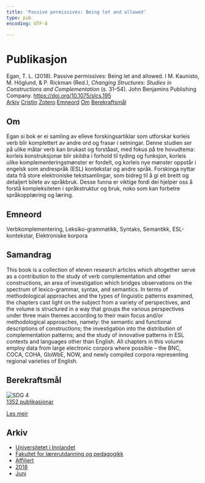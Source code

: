 ```yaml
---
title: 'Passive permissives: Being let and allowed'
type: pub
encoding: UTF-8

---
```

<h1>Publikasjon</h1>
<article id="csl-bib-container-KFREDGHJ" class="csl-bib-container">
  <div class="csl-bib-body"> <div class="csl-entry">Egan, T. L. (2018). Passive permissives: Being let and allowed. I M. Kaunisto, M. Höglund, &#38; P. Rickman (Red.), <i>Changing Structures: Studies in Constructions and Complementation</i> (s. 31–54). John Benjamins Publishing Company. <a href="https://doi.org/10.1075/slcs.195">https://doi.org/10.1075/slcs.195</a></div> </div>
  <div class="csl-bib-buttons">
    <a href="#taxonomy-article-KFREDGHJ" alt="archive" class="csl-bib-button">Arkiv</a>
    <a href="https://app.cristin.no/results/show.jsf?id=1590357" alt="Cristin" class="csl-bib-button">Cristin</a>
    <a href="http://zotero.org/groups/5881554/items/KFREDGHJ" alt="Zotero" class="csl-bib-button">Zotero</a>
    <a href="#keywords-article-KFREDGHJ" alt="keywords" class="csl-bib-button">Emneord</a>
    <a href="#about-article-KFREDGHJ" alt="about_pub" class="csl-bib-button">Om</a>
    <a href="#sdg-article-KFREDGHJ" alt="sdg" class="csl-bib-button">Berekraftsmål</a>
  </div>
  <div id="csl-bib-meta-container-KFREDGHJ"></div>
</article>
<div id="csl-bib-meta-KFREDGHJ" class="csl-bib-meta">
  <article id="about-article-KFREDGHJ" class="about_pub-article">
    <h1>Om</h1>
    Egan si bok er ei samling av elleve forskingsartiklar som utforskar korleis verb blir komplettert av andre ord og frasar i setningar. Denne studien ser på ulike måtar verb kan brukast og forståast, med fokus på tre hovudtema: korleis konstruksjonar blir skildra i forhold til tyding og funksjon, korleis ulike komplementeringsmønster er fordelt, og korleis nye mønster oppstår i engelsk som andrespråk (ESL) kontekstar og andre språk. Forskinga nyttar data frå store elektroniske tekstsamlingar, som bidreg til å gi eit breitt og detaljert bilete av språkbruk. Desse funna er viktige fordi dei hjelper oss å forstå kompleksiteten i språkstruktur og bruk, noko som kan forbetre språkopplæring og læring.
  </article>
  <article id="keywords-article-KFREDGHJ" class="keywords-article">
    <h1>Emneord</h1>
    Verbkomplementering, Leksiko-grammatikk, Syntaks, Semantikk, ESL-kontekstar, Elektroniske korpora
  </article>
  <article id="abstract-article-KFREDGHJ" class="abstract-article">
    <h1>Samandrag</h1>
    This book is a collection of eleven research articles which altogether serve as a contribution to the study of verb complementation and other constructions, an area of investigation which bridges observations on the spectrum of lexico-grammar, syntax, and semantics. In terms of methodological approaches and the types of linguistic patterns examined, the chapters cast light on the subject from a variety of perspectives, and the volume is structured in a way that groups the various perspectives under three main themes according to their main focus and/or methodological approaches, namely: the semantic and functional descriptions of constructions; the investigation into the distribution of complementation patterns; and the study of innovative patterns in ESL contexts and languages other than English. All chapters in this volume employ data from large electronic corpora where possible – the BNC, COCA, COHA, GloWbE, NOW, and newly compiled corpora representing regional varieties of English.
  </article>
  <article id="sdg-article-KFREDGHJ" class="sdg-article">
    <h1>Berekraftsmål</h1>
    <div class="sdg-container"><div id="sdg4" class="sdg">
        <img src="{{< params subfolder >}}images/sdg/sdg04_nn.png" class="image" alt="SDG 4">
        <div class="sdg-overlay">
          <a href="{{< params subfolder >}}nn/archive/?sdg=4#archive" class="sdg-publication-count"><span>1352</span> publikasjonar</a>
          <p><a href="https://fn.no/om-fn/fns-baerekraftsmaal/god-utdanning?lang=nno-NO" class="sdg-read-more">Les meir</a></p>
        </div>
      </div></div>
  </article>
  <article id="taxonomy-article-KFREDGHJ" class="taxonomy-article">
    <h1>Arkiv</h1>
    <ul>
      <li><a href="{{< params subfolder >}}nn/archive/?key=3DCRN523">Universitetet i Innlandet</a></li>
      <li><a href="{{< params subfolder >}}nn/archive/?key=WYNZA47F">Fakultet for lærerutdanning og pedagogikk</a></li>
      <li><a href="{{< params subfolder >}}nn/archive/?key=2ZAN5K7T">Affiliert</a></li>
      <li><a href="{{< params subfolder >}}nn/archive/?key=QU482WF9">2018</a></li>
      <li><a href="{{< params subfolder >}}nn/archive/?key=LNJHELSD">Juni</a></li>
    </ul>
  </article>
</div>
